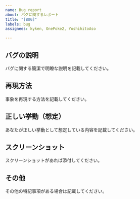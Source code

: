 ```yaml
---
name: Bug report
about: バグに関するレポート
title: "[BUG]"
labels: bug
assignees: kyken, OnePoke2, YoshihitoAso

---
```


## バグの説明
バグに関する簡潔で明瞭な説明を記載してください。

## 再現方法
事象を再現する方法を記載してください。

## 正しい挙動（想定）
あなたが正しい挙動として想定している内容を記載してください。

## スクリーンショット
スクリーンショットがあれば添付してください。

## その他
その他の特記事項がある場合は記載してください。
